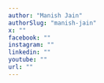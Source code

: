 ```yaml
---
author: "Manish Jain"
authorSlug: "manish-jain"
x: ""
facebook: ""
instagram: ""
linkedin: ""
youtube: ""
url: ""
---
```

